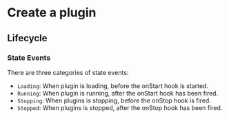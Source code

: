 # Create a plugin

## Lifecycle

### State Events

There are three categories of state events:
* `Loading`: When plugin is loading, before the onStart hook is started.
* `Running`: When plugin is running, after the onStart hook has been fired.
* `Stopping`: When plugins is stopping, before the onStop hook is fired.
* `Stopped`: When plugins is stopped, after the onStop hook has been fired.